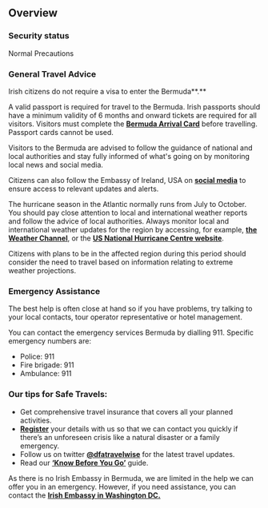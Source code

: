 ## Overview

### **Security status**

Normal Precautions

### **General Travel Advice**

Irish citizens do not require a visa to enter the Bermuda**.**

A valid passport is required for travel to the Bermuda. Irish passports should have a minimum validity of 6 months and onward tickets are required for all visitors. Visitors must complete the [**Bermuda Arrival Card**](https://www.bermudaarrivalcard.com/) before travelling. Passport cards cannot be used.

Visitors to the Bermuda are advised to follow the guidance of national and local authorities and stay fully informed of what's going on by monitoring local news and social media.

Citizens can also follow the Embassy of Ireland, USA on [**social media**](https://linktr.ee/embassyofirelandusa) to ensure access to relevant updates and alerts.

The hurricane season in the Atlantic normally runs from July to October. You should pay close attention to local and international weather reports and follow the advice of local authorities. Always monitor local and international weather updates for the region by accessing, for example, [**the Weather Channel**](http://www.weather.com/), or the [**US National Hurricane Centre website**](http://www.nhc.noaa.gov/).

Citizens with plans to be in the affected region during this period should consider the need to travel based on information relating to extreme weather projections.

### **Emergency Assistance**

The best help is often close at hand so if you have problems, try talking to your local contacts, tour operator representative or hotel management.

You can contact the emergency services Bermuda by dialling 911. Specific emergency numbers are:

* Police: 911
* Fire brigade: 911
* Ambulance: 911

### **Our tips for Safe Travels:**

* Get comprehensive travel insurance that covers all your planned activities.
* [**Register**](/en/dfa/overseas-travel/citizens-registration/) your details with us so that we can contact you quickly if there’s an unforeseen crisis like a natural disaster or a family emergency.
* Follow us on twitter [**@dfatravelwise**](https://www.twitter.com/DFATravelWise) for the latest travel updates.
* Read our [**‘Know Before You Go’**](/en/dfa/overseas-travel/know-before-you-go-/) guide.

As there is no Irish Embassy in Bermuda, we are limited in the help we can offer you in an emergency. However, if you need assistance, you can contact the [**Irish Embassy in Washington DC.**](https://www.ireland.ie/en/usa/washington/)